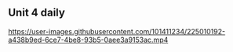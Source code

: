 ## Unit 4 daily


https://user-images.githubusercontent.com/101411234/225010192-a438b9ed-6ce7-4be8-93b5-0aee3a9153ac.mp4

